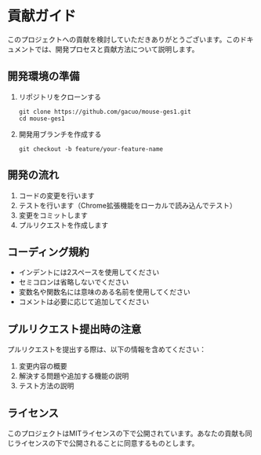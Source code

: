 # 貢献ガイド

このプロジェクトへの貢献を検討していただきありがとうございます。このドキュメントでは、開発プロセスと貢献方法について説明します。

## 開発環境の準備

1. リポジトリをクローンする
   ```
   git clone https://github.com/gacuo/mouse-ges1.git
   cd mouse-ges1
   ```

2. 開発用ブランチを作成する
   ```
   git checkout -b feature/your-feature-name
   ```

## 開発の流れ

1. コードの変更を行います
2. テストを行います（Chrome拡張機能をローカルで読み込んでテスト）
3. 変更をコミットします
4. プルリクエストを作成します

## コーディング規約

- インデントには2スペースを使用してください
- セミコロンは省略しないでください
- 変数名や関数名には意味のある名前を使用してください
- コメントは必要に応じて追加してください

## プルリクエスト提出時の注意

プルリクエストを提出する際は、以下の情報を含めてください：

1. 変更内容の概要
2. 解決する問題や追加する機能の説明
3. テスト方法の説明

## ライセンス

このプロジェクトはMITライセンスの下で公開されています。あなたの貢献も同じライセンスの下で公開されることに同意するものとします。